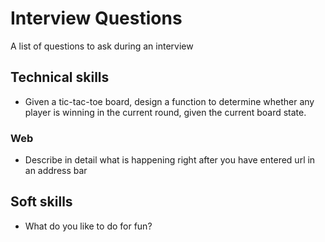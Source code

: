 # Interview Questions
A list of questions to ask during an interview

## Technical skills
- Given a tic-tac-toe board, design a function to determine whether any player is winning in the current round, given the current board state.

### Web
- Describe in detail what is happening right after you have entered url in an address bar


## Soft skills
- What do you like to do for fun?

